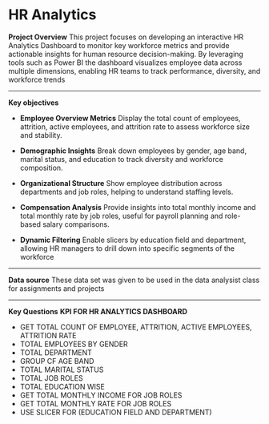 # HR Analytics
**Project Overview**
This project focuses on developing an interactive HR Analytics Dashboard to monitor key workforce metrics and provide actionable insights for human resource decision-making. By leveraging tools such as  Power BI the dashboard visualizes employee data across multiple dimensions, enabling HR teams to track performance, diversity, and workforce trends
***
**Key objectives**
+ **Employee Overview Metrics** Display the total count of employees, attrition, active employees, and attrition rate to assess workforce size and stability.

+ **Demographic Insights** Break down employees by gender, age band, marital status, and education to track diversity and workforce composition.

+ **Organizational Structure** Show employee distribution across departments and job roles, helping to understand staffing levels.

+ **Compensation Analysis** Provide insights into total monthly income and total monthly rate by job roles, useful for payroll planning and role-based salary comparisons.

+ **Dynamic Filtering** Enable slicers by education field and department, allowing HR managers to drill down into specific segments of the workforce
***

**Data source**
These data set was given to be used in the data analysist class for assignments and projects

***
**Key Questions**
**KPI FOR HR ANALYTICS DASHBOARD**
+	GET TOTAL COUNT OF EMPLOYEE, ATTRITION, ACTIVE EMPLOYEES, ATTRITION RATE
+ TOTAL EMPLOYEES BY GENDER 
+ TOTAL DEPARTMENT 
+ GROUP CF AGE BAND
+	TOTAL MARITAL STATUS
+ TOTAL JOB ROLES
+ TOTAL EDUCATION WISE
+ GET TOTAL MONTHLY INCOME FOR JOB ROLES
+	GET TOTAL MONTHLY RATE FOR JOB ROLES 
+	USE SLICER FOR (EDUCATION FIELD AND DEPARTMENT) 
